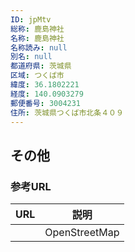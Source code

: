 ```yaml
---
ID: jpMtv
総称: 鹿島神社
名称: 鹿島神社
名称読み: null
別名: null
都道府県: 茨城県
区域: つくば市
緯度: 36.1802221
経度: 140.0903279
郵便番号: 3004231
住所: 茨城県つくば市北条４０９
---
```


## その他

### 参考URL

| URL | 説明          |
| --- | ------------- |
|     | OpenStreetMap |
